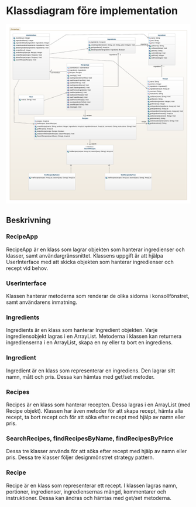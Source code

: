 # Klassdiagram före implementation
![Klassdiagram före implementation](./img/class-diagram-before.png)

## Beskrivning

### RecipeApp
RecipeApp är en klass som lagrar objekten som hanterar ingredienser och klasser, samt användargränssnittet. Klassens uppgift är att hjälpa UserInterface med att skicka objekten som hanterar ingredienser och recept vid behov.

### UserInterface
Klassen hanterar metoderna som renderar de olika sidorna i konsollfönstret, samt användarens inmatning.

### Ingredients
Ingredients är en klass som hanterar Ingredient objekten. Varje ingrediensobjekt lagras i en ArrayList. Metoderna i klassen kan returnera ingredienserna i en ArrayList, skapa en ny eller ta bort en ingrediens.

### Ingredient
Ingredient är en klass som representerar en ingrediens. Den lagrar sitt namn, mått och pris. Dessa kan hämtas med get/set metoder.

### Recipes
Recipes är en klass som hanterar recepten. Dessa lagras i en ArrayList (med Recipe objekt). Klassen har även metoder för att skapa recept, hämta alla recept, ta bort recept och för att söka efter recept med hjälp av namn eller pris.

### SearchRecipes, findRecipesByName, findRecipesByPrice
Dessa tre klasser används för att söka efter recept med hjälp av namn eller pris. Dessa tre klasser följer designmönstret strategy pattern.

### Recipe
Recipe är en klass som representerar ett recept. I klassen lagras namn, portioner, ingredienser, ingrediensernas mängd, kommentarer och instruktioner. Dessa kan ändras och hämtas med get/set metoderna.